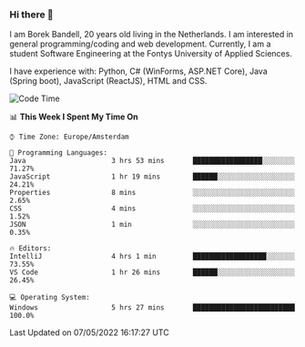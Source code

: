 ### Hi there 👋

I am Borek Bandell, 20 years old living in the Netherlands. I am interested in general programming/coding and web development. Currently, I am a student Software Engineering at the Fontys University of Applied Sciences.

I have experience with: Python, C# (WinForms, ASP.NET Core), Java (Spring boot), JavaScript (ReactJS), HTML and CSS.

<!--START_SECTION:waka-->
![Code Time](http://img.shields.io/badge/Code%20Time-113%20hrs%2018%20mins-blue)

📊 **This Week I Spent My Time On** 

```text
⌚︎ Time Zone: Europe/Amsterdam

💬 Programming Languages: 
Java                     3 hrs 53 mins       █████████████████░░░░░░░░   71.27% 
JavaScript               1 hr 19 mins        ██████░░░░░░░░░░░░░░░░░░░   24.21% 
Properties               8 mins              ░░░░░░░░░░░░░░░░░░░░░░░░░   2.65% 
CSS                      4 mins              ░░░░░░░░░░░░░░░░░░░░░░░░░   1.52% 
JSON                     1 min               ░░░░░░░░░░░░░░░░░░░░░░░░░   0.35%

🔥 Editors: 
IntelliJ                 4 hrs 1 min         ██████████████████░░░░░░░   73.55% 
VS Code                  1 hr 26 mins        ██████░░░░░░░░░░░░░░░░░░░   26.45%

💻 Operating System: 
Windows                  5 hrs 27 mins       █████████████████████████   100.0%

```


 Last Updated on 07/05/2022 16:17:27 UTC
<!--END_SECTION:waka-->

<!--**tcBorek2002/tcBorek2002** is a ✨ _special_ ✨ repository because its `README.md` (this file) appears on your GitHub profile.

Here are some ideas to get you started:

- 🔭 I’m currently working on ...
- 🌱 I’m currently learning ...
- 👯 I’m looking to collaborate on ...
- 🤔 I’m looking for help with ...
- 💬 Ask me about ...
- 📫 How to reach me: ...
- 😄 Pronouns: ...
- ⚡ Fun fact: ...
-->
